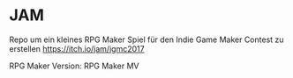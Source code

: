 # JAM
Repo um ein kleines RPG Maker Spiel für den Indie Game Maker Contest zu erstellen https://itch.io/jam/igmc2017

RPG Maker Version: RPG Maker MV 
